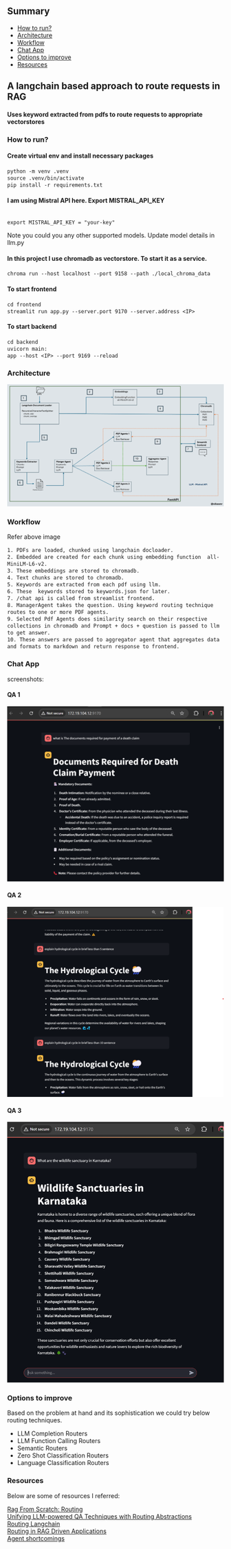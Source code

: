 
## Summary
 - [How to run?](#How-to-run)
 - [Architecture](#Architecture)
 - [Workflow](#Workflow)
 - [Chat App](#Chat-App)
 - [Options to improve](#Options-to-improve)
 - [Resources](#Resources)



## A langchain based approach to route requests in RAG
#### Uses keyword extracted from pdfs to route requests to appropriate vectorstores


### How to run?
#### Create virtual env and install necessary packages
```
python -m venv .venv
source .venv/bin/activate
pip install -r requirements.txt
```
#### I am using Mistral API here. Export MISTRAL_API_KEY

```

export MISTRAL_API_KEY = "your-key"

```
Note you could you any other supported models. Update model details in llm.py

#### In this project I use chromadb as vectorstore. To start it as a service.

```
chroma run --host localhost --port 9158 --path ./local_chroma_data
```

#### To start frontend 

```
cd frontend
streamlit run app.py --server.port 9170 --server.address <IP>
```

#### To start backend

```
cd backend
uvicorn main:
app --host <IP> --port 9169 --reload
```

### Architecture

![Architecture](static/arch.png)

### Workflow 
Refer above image

```
1. PDFs are loaded, chunked using langchain docloader.
2. Embedded are created for each chunk using embedding function  all-MiniLM-L6-v2.
3. These embeddings are stored to chromadb.
4. Text chunks are stored to chromadb.
5. Keywords are extracted from each pdf using llm.
6. These  keywords stored to keywords.json for later.
7. /chat api is called from streamlist frontend.
8. ManagerAgent takes the question. Using keyword routing technique routes to one or more PDF agents.
9. Selected Pdf Agents does similarity search on their respective collections in chromadb and Prompt + docs + question is passed to llm to get answer.
10. These answers are passed to aggregator agent that aggregates data and formats to markdown and return response to frontend.
```

### Chat App 
screenshots:
#### QA 1

![frontend](static/chat1.png)


#### QA 2

![frontend](static/chat2.png)


#### QA 3

![frontend](static/chat3.png)



### Options to improve
Based on the problem at hand and its sophistication we could try below routing techniques.
- LLM Completion Routers
- LLM Function Calling Routers
- Semantic Routers
- Zero Shot Classification Routers
- Language Classification Routers

### Resources

Below are some of resources I referred:

[Rag From Scratch: Routing](https://github.com/langchain-ai/rag-from-scratch/blob/main/rag_from_scratch_10_and_11.ipynb) \
[Unifying LLM-powered QA Techniques with Routing Abstractions](https://medium.com/better-programming/unifying-llm-powered-qa-techniques-with-routing-abstractions-438e2499a0d0) \
[Routing Langchain](https://www.youtube.com/watch?v=pfpIndq7Fi8&list=WL&index=55)\
[Routing in RAG Driven Applications](https://towardsdatascience.com/routing-in-rag-driven-applications-a685460a7220/) \
[Agent shortcomings](https://www.youtube.com/watch?v=KY8n96Erp5Q&t=592s)



